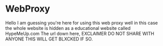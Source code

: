 # WebProxy
Hello I am guessing you're here for using this web proxy well in this case the whole website is hidden as a educational website called HypeMeUp.com
The url down here, EXCLAIMER DO NOT SHARE WITH ANYONE THIS WILL GET BLXCKED IF SO.
